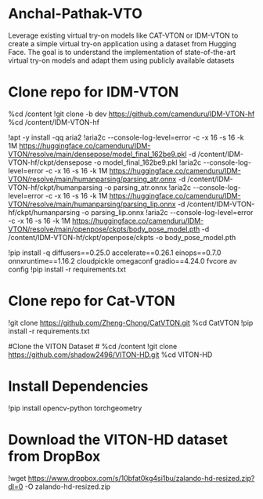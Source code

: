 # Anchal-Pathak-VTO
 Leverage existing virtual try-on models like CAT-VTON or IDM-VTON to create a simple virtual  try-on application using a dataset from Hugging Face. The goal is to understand the  implementation of state-of-the-art virtual try-on models and adapt them using publicly available  datasets
# Clone repo for IDM-VTON #
%cd /content
!git clone -b dev https://github.com/camenduru/IDM-VTON-hf
%cd /content/IDM-VTON-hf

!apt -y install -qq aria2
!aria2c --console-log-level=error -c -x 16 -s 16 -k 1M https://huggingface.co/camenduru/IDM-VTON/resolve/main/densepose/model_final_162be9.pkl -d /content/IDM-VTON-hf/ckpt/densepose -o model_final_162be9.pkl
!aria2c --console-log-level=error -c -x 16 -s 16 -k 1M https://huggingface.co/camenduru/IDM-VTON/resolve/main/humanparsing/parsing_atr.onnx -d /content/IDM-VTON-hf/ckpt/humanparsing -o parsing_atr.onnx
!aria2c --console-log-level=error -c -x 16 -s 16 -k 1M https://huggingface.co/camenduru/IDM-VTON/resolve/main/humanparsing/parsing_lip.onnx -d /content/IDM-VTON-hf/ckpt/humanparsing -o parsing_lip.onnx
!aria2c --console-log-level=error -c -x 16 -s 16 -k 1M https://huggingface.co/camenduru/IDM-VTON/resolve/main/openpose/ckpts/body_pose_model.pth -d /content/IDM-VTON-hf/ckpt/openpose/ckpts -o body_pose_model.pth

!pip install -q diffusers==0.25.0 accelerate==0.26.1 einops==0.7.0 onnxruntime==1.16.2 cloudpickle omegaconf gradio==4.24.0 fvcore av config
!pip install -r requirements.txt
# Clone repo for Cat-VTON #
!git clone https://github.com/Zheng-Chong/CatVTON.git
%cd CatVTON
!pip install -r requirements.txt

#Clone the VITON Dataset #
%cd /content
!git clone https://github.com/shadow2496/VITON-HD.git
%cd VITON-HD

#  Install Dependencies
!pip install opencv-python torchgeometry

#  Download the VITON-HD dataset from DropBox
!wget https://www.dropbox.com/s/10bfat0kg4si1bu/zalando-hd-resized.zip?dl=0 -O zalando-hd-resized.zip

